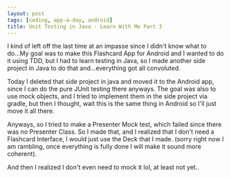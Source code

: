 ```yaml
---
layout: post
tags: [coding, app-a-day, android]
title: Unit Testing in Java - Learn With Me Part 3
---
```


I kind of left off the last time at an impasse since I didn't know what to do...My goal was to make this Flashcard App for Android and I wanted to do it using TDD, but I had to learn testing in Java, so I made another side project in Java to do that and...everything got all convoluted.

Today I deleted that side project in java and moved it to the Android app, since I can do the pure JUnit testing there anyways. The goal was also to use mock objects, and I tried to implement them in the side project via gradle, but then I thought, wait this is the same thing in Android so I'll just move it all there.

Anyways, so I tried to make a Presenter Mock test, which failed since there was no Presenter Class. So I made that, and I realized that I don't need a Flashcard Interface, I would just use the Deck that I made. (sorry right now I am rambling, once everything is fully done I will make it sound more coherent).

And then I realized I don't even need to mock it lol, at least not yet..